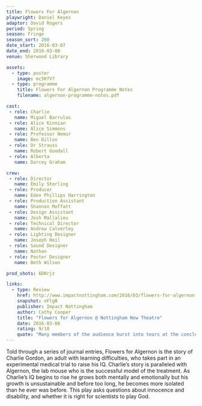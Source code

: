 ```yaml
---
title: Flowers For Algernon
playwright: Daniel Keyes
adaptor: David Rogers
period: Spring
season: Fringe
season_sort: 260
date_start: 2016-03-07
date_end: 2016-03-08
venue: Sherwood Library

assets:
  - type: poster
    image: mc5KfV7
  - type: programme
    title: Flowers For Algernon Programme Notes
    filename: algernon-programme-notes.pdf

cast:
 - role: Charlie
   name: Miguel Barrulas
 - role: Alice Kinnian
   name: Alice Simmons
 - role: Professor Nemur
   name: Ben Dillon
 - role: Dr Strauss
   name: Robert Goodall
 - role: Alberta
   name: Darcey Graham

crew:
 - role: Director
   name: Emily Sterling
 - role: Producer
   name: Eden Phillips Harrington
 - role: Production Assistant
   name: Shannon Moffatt
 - role: Design Assistant
   name: Josh Mallalieu
 - role: Technical Director
   name: Andrew Calverley
 - role: Lighting Designer
   name: Joseph Heil
 - role: Sound Designer
   name: Nathan
 - role: Poster Designer
   name: Beth Wilson

prod_shots: 6DNrjz

links:
  - type: Review
    href: http://www.impactnottingham.com/2016/03/flowers-for-algernon-nottingham-new-theatre/
    snapshot: oFlgB
    publisher: Impact Nottingham
    author: Cathy Cooper
    title: "Flowers for Algernon @ Nottingham New Theatre"
    date: 2016-03-08
    rating: 9/10
    quote: "Many members of the audience burst into tears at the conclusion of the production, and the uproar of applause from a no more than twenty-person audience is testimony to the inspirational nature of the performance. "
---
```


Told through a series of journal entries, Flowers for Algernon is the story of Charlie Gordon, an adult with learning difficulties, who takes part in an experimental medical trial to raise his IQ. Charlie’s story is paralleled with Algernon, the lab mouse who is the successful model of the treatment. As Charlie’s IQ begins to rise he grows both mentally and emotionally but his growth is unsustainable and before too long, he becomes more isolated than he ever was before. This play asks questions about innocence and disability, and whether it is right for scientists to play God.
